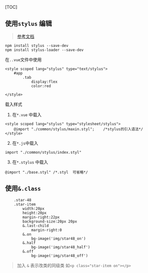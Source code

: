 
[TOC]


## 使用`stylus` 编辑
> [参考文档]()
```
npm install stylus --save-dev
npm install stylus-loader --save-dev
```
在`..vue`文件中使用
```
<style scoped lang="stylus" type="text/stylus">
    #app
        .tab
            display:flex
            color:red

</style>
````
载入样式
1. 在`*.vue` 中载入
```$
<style scoped lang="stylus" type="stylesheet/stylus">
    @import "./common/stylus/maxin.styl";    /*stylus的引入语法*/
</style>
```
2. 在`*.js`中载入
```$xslt
import "./common/stylus/index.styl"
```
3. 在`*.stylus` 中载入
```$xslt
@import "./base.styl" /*.styl  可省略*/
```


## 使用`&.class`
```
    .star-48
    .star-item
        width:20px
        height:20px
        margin-right:22px
        background-size:20px 20px
        &.last-child
            margin-right:0
        &.on
            bg-image('img/star48_on')
        &.half
            bg-image('img/star48_half')
        &.off
            bg-image('img/star48_off')
```
> 加入 `&` 表示改类的同级类  如`<p class="star-item on"></p>`